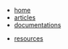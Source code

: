 <!-- docs/_sidebar.md -->

<ul>
  <li><a href="https://jeanmgirard.github.io/docs/" target="_self" rel="noopener">home</a></li>
  <li><a href="https://jeanmgirard.github.io/docs/articles" target="_self" rel="noopener">articles</a></li>
  <li><a href="https://jeanmgirard.github.io/docs/subjects" target="_self" rel="noopener">documentations</a></li>
</ul>

* [resources](/README.md)
